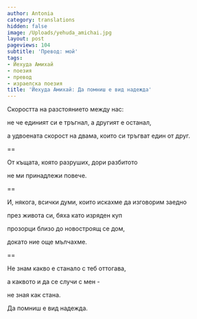 ```yaml
---
author: Antonia
category: translations
hidden: false
image: /Uploads/yehuda_amichai.jpg
layout: post
pageviews: 104
subtitle: 'Превод: мой'
tags:
- Йехуда Амихай
- поезия
- превод
- израелска поезия
title: 'Йехуда Амихай: Да помниш е вид надежда'
---
```


Скоростта на разстоянието между нас:

не че единият си е тръгнал, а другият е останал, 

а удвоената скорост на двама, които си тръгват един от друг. 

\==

От къщата, която разруших, дори разбитото

не ми принадлежи повече.

\==

И, някога, всички думи, които искахме да изговорим заедно

през живота си, бяха като изряден куп

прозорци близо до новостроящ се дом,

докато ние още мълчахме. 

\==

Не знам какво е станало с теб оттогава, 

а каквото и да се случи с мен -

не зная как стана. 

Да помниш е вид надежда.